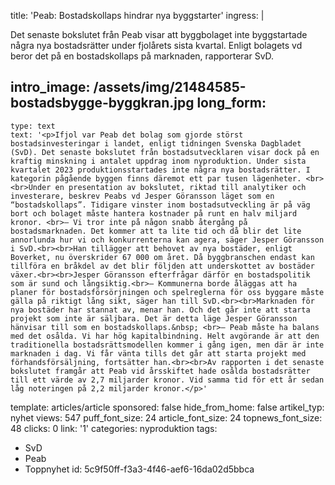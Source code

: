 title: 'Peab: Bostadskollaps hindrar nya byggstarter'
ingress: |
  <p>Det senaste bokslutet från Peab visar att byggbolaget inte byggstartade några nya bostadsrätter under fjolårets sista kvartal. Enligt bolagets vd beror det på en bostadskollaps på marknaden, rapporterar SvD.
  </p>
  
intro_image: /assets/img/21484585-bostadsbygge-byggkran.jpg
long_form:
  -
    type: text
    text: '<p>Ifjol var Peab det bolag som gjorde störst bostadsinvesteringar i landet, enligt tidningen Svenska Dagbladet (SvD). Det senaste bokslutet från bostadsutvecklaren visar dock på en kraftig minskning i antalet uppdrag inom nyproduktion. Under sista kvartalet 2023 produktionsstartades inte några nya bostadsrätter. I kategorin pågående byggen finns däremot ett par tusen lägenheter. <br><br>Under en presentation av bokslutet, riktad till analytiker och investerare, beskrev Peabs vd Jesper Göransson läget som en “bostadskollaps”. Tidigare vinster inom bostadsutveckling är på väg bort och bolaget måste hantera kostnader på runt en halv miljard kronor. <br>– Vi tror inte på någon snabb återgång på bostadsmarknaden. Det kommer att ta lite tid och då blir det lite annorlunda hur vi och konkurrenterna kan agera, säger Jesper Göransson i SvD.<br><br>Han tillägger att behovet av nya bostäder, enligt Boverket, nu överskrider 67 000 om året. Då byggbranschen endast kan tillföra en bråkdel av det blir följden att underskottet av bostäder växer.<br><br>Jesper Göransson efterfrågar därför en bostadspolitik som är sund och långsiktig.<br>– Kommunerna borde åläggas att ha planer för bostadsförsörjningen och spelreglerna för oss byggare måste gälla på riktigt lång sikt, säger han till SvD.<br><br>Marknaden för nya bostäder har stannat av, menar han. Och det går inte att starta projekt som inte är säljbara. Det är detta läge Jesper Göransson hänvisar till som en bostadskollaps.&nbsp; <br>– Peab måste ha balans med det osålda. Vi har hög kapitalbindning. Helt avgörande är att den traditionella bostadsrättsmodellen kommer i gång igen, men där är inte marknaden i dag. Vi får vänta tills det går att starta projekt med förhandsförsäljning, fortsätter han.<br><br>Av rapporten i det senaste bokslutet framgår att Peab vid årsskiftet hade osålda bostadsrätter till ett värde av 2,7 miljarder kronor. Vid samma tid för ett år sedan låg noteringen på 2,2 miljarder kronor.</p>'
template: articles/article
sponsored: false
hide_from_home: false
artikel_typ: nyhet
views: 547
puff_font_size: 24
article_font_size: 24
topnews_font_size: 48
clicks: 0
link: '1'
categories: nyproduktion
tags:
  - SvD
  - Peab
  - Toppnyhet
id: 5c9f50ff-f3a3-4f46-aef6-16da02d5bbca
